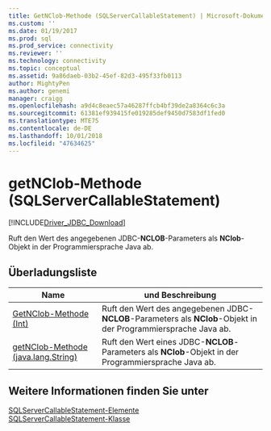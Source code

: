```yaml
---
title: GetNClob-Methode (SQLServerCallableStatement) | Microsoft-Dokumentation
ms.custom: ''
ms.date: 01/19/2017
ms.prod: sql
ms.prod_service: connectivity
ms.reviewer: ''
ms.technology: connectivity
ms.topic: conceptual
ms.assetid: 9a86daeb-03b2-45ef-82d3-495f33fb0113
author: MightyPen
ms.author: genemi
manager: craigg
ms.openlocfilehash: a9d4c8eaec57a46287ffcb4bf39de2a8364c6c3a
ms.sourcegitcommit: 61381ef939415fe019285def9450d7583df1fed0
ms.translationtype: MTE75
ms.contentlocale: de-DE
ms.lasthandoff: 10/01/2018
ms.locfileid: "47634625"
---
```

# <a name="getnclob-method-sqlservercallablestatement"></a>getNClob-Methode (SQLServerCallableStatement)
[!INCLUDE[Driver_JDBC_Download](../../../includes/driver_jdbc_download.md)]

  Ruft den Wert des angegebenen JDBC-**NCLOB**-Parameters als **NClob**-Objekt in der Programmiersprache Java ab.  
  
## <a name="overload-list"></a>Überladungsliste  
  
|Name|und Beschreibung|  
|----------|-----------------|  
|[GetNClob-Methode &#40;Int&#41;](../../../connect/jdbc/reference/getnclob-method-int.md)|Ruft den Wert des angegebenen JDBC-**NCLOB**-Parameters als **NClob**-Objekt in der Programmiersprache Java ab.|  
|[getNClob-Methode &#40;java.lang.String&#41;](../../../connect/jdbc/reference/getnclob-method-java-lang-string.md)|Ruft den Wert eines JDBC-**NCLOB**-Parameters als **NClob**-Objekt in der Programmiersprache Java ab.|  
  
## <a name="see-also"></a>Weitere Informationen finden Sie unter  
 [SQLServerCallableStatement-Elemente](../../../connect/jdbc/reference/sqlservercallablestatement-members.md)   
 [SQLServerCallableStatement-Klasse](../../../connect/jdbc/reference/sqlservercallablestatement-class.md)  
  
  
